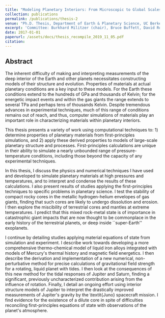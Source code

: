 ```yaml
---
title: "Modeling Planetary Interiors: From Microscopic to Global Scales"
collection: publications
permalink: /publications/thesis-2
venue: "Ph.D. Thesis, Department of Earth & Planetary Science, UC Berkeley"
excerpt: 'Committee: Burkhard Militzer (chair), Bruce Buffett, David Romps, Eugene Chiang'
date: 2017-01-01
paperurl: /assets/docs/thesis_recompile_2019_11_05.pdf
citation: 
---
```


## Abstract
The inherent difficulty of making and interpreting measurements of the deep interior
of the Earth and other planets necessitates constructing models of their structure
and evolution.  Properties of materials at actual planetary conditions are a key
input to these models. For the Earth these conditions extend to the hundreds of GPa
and thousands of Kelvin; for the energetic impact events and within the gas giants
the range extends to several TPa and perhaps tens of thousands Kelvin.  Despite
tremendous advances in experimental techniques, much of this range of conditions
remains out of reach, and thus, computer simulations of materials play an important
role in characterizing materials within planetary interiors.

This thesis presents a variety of work using computational techniques to: 1)
determine properties of planetary materials from first-principles simulations, and 2)
apply these derived properties to models of large-scale planetary structure and
processes. First-principles calculations are unique in their ability to simulate a
nearly unbounded range of pressure-temperature conditions, including those beyond the
capacity of any experimental techniques. 

In this thesis, I discuss the physics and numerical techniques I have used and
developed to simulate planetary materials at high pressures and temperatures, and to
interpret and condense the results of these calculations. I also present results of
studies applying the first-principles techniques to specific problems in planetary
science. I test the stability of compact rocky cores in the metallic hydrogen-helium
envelopes of gas giants, finding that such cores are likely to undergo dissolution
and erosion.  I then explore the miscibility of terrestrial cores and mantles at
extreme temperatures. I predict that this mixed rock-metal state is of
importance in catastrophic giant impacts that are now thought to be commonplace in
the early history of the terrestrial planets, or deep inside ``super-Earth''
exoplanets. 

I continue by detailing studies applying material equations of state from simulation
and experiment. I describe work towards developing a more comprehensive
thermo-chemical model of liquid iron alloys integrated with models of Mercury's
thermal history and magnetic field energetics. I then describe the derivation and
implementation of a new numerical, non-perturbative method for precise calculations
of gravitational field strength for a rotating, liquid planet with tides. I then look
at the consequences of this new method for the tidal responses of Jupiter and Saturn,
finding a significant, previously uncharacterized contribution arising from the
influence of rotation.  Finally, I detail an ongoing effort using interior structure
models of Jupiter to interpret the drastically improved measurements of Jupiter's
gravity by the \textit{Juno} spacecraft mission. I find evidence for the
existence of a dilute core in spite of difficulties reconciling first-principles
equations of state with observations of the planet's atmosphere.


